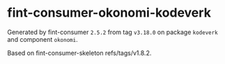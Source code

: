 # fint-consumer-okonomi-kodeverk

Generated by fint-consumer `2.5.2` from tag `v3.18.0` on package `kodeverk` and component `okonomi`.

Based on fint-consumer-skeleton refs/tags/v1.8.2.
